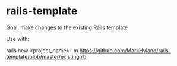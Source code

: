 # rails-template
Goal:  make changes to the existing Rails template

Use with:

rails new <project_name> -m https://github.com/MarkHyland/rails-template/blob/master/existing.rb
